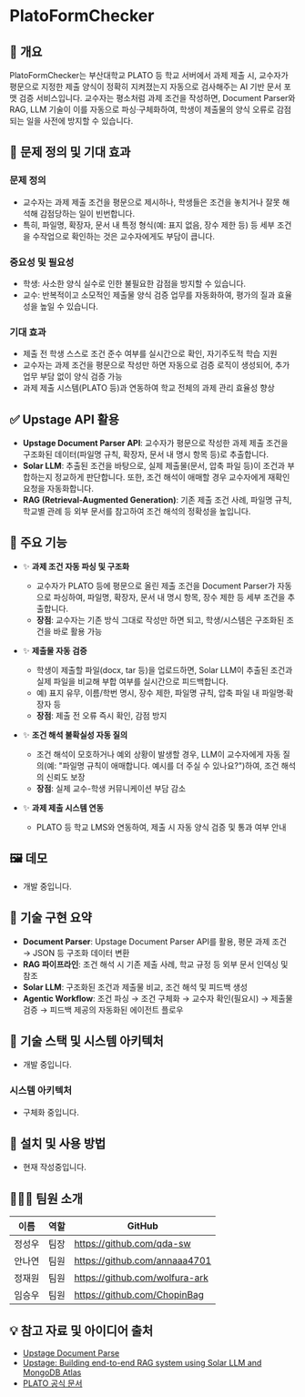 # PlatoFormChecker

## 📌 개요
PlatoFormChecker는 부산대학교 PLATO 등 학교 서버에서 과제 제출 시, 교수자가 평문으로 지정한 제출 양식이 정확히 지켜졌는지 자동으로 검사해주는 AI 기반 문서 포맷 검증 서비스입니다. 교수자는 평소처럼 과제 조건을 작성하면, Document Parser와 RAG, LLM 기술이 이를 자동으로 파싱·구체화하여, 학생이 제출물의 양식 오류로 감점되는 일을 사전에 방지할 수 있습니다.

## 🎯 문제 정의 및 기대 효과

### 문제 정의
- 교수자는 과제 제출 조건을 평문으로 제시하나, 학생들은 조건을 놓치거나 잘못 해석해 감점당하는 일이 빈번합니다.
- 특히, 파일명, 확장자, 문서 내 특정 형식(예: 표지 없음, 장수 제한 등) 등 세부 조건을 수작업으로 확인하는 것은 교수자에게도 부담이 큽니다.

### 중요성 및 필요성
- 학생: 사소한 양식 실수로 인한 불필요한 감점을 방지할 수 있습니다.
- 교수: 반복적이고 소모적인 제출물 양식 검증 업무를 자동화하여, 평가의 질과 효율성을 높일 수 있습니다.

### 기대 효과
- 제출 전 학생 스스로 조건 준수 여부를 실시간으로 확인, 자기주도적 학습 지원
- 교수자는 과제 조건을 평문으로 작성만 하면 자동으로 검증 로직이 생성되어, 추가 업무 부담 없이 양식 검증 가능
- 과제 제출 시스템(PLATO 등)과 연동하여 학교 전체의 과제 관리 효율성 향상

## ✅ Upstage API 활용

- **Upstage Document Parser API**: 교수자가 평문으로 작성한 과제 제출 조건을 구조화된 데이터(파일명 규칙, 확장자, 문서 내 명시 항목 등)로 추출합니다.
- **Solar LLM**: 추출된 조건을 바탕으로, 실제 제출물(문서, 압축 파일 등)이 조건과 부합하는지 정교하게 판단합니다. 또한, 조건 해석이 애매할 경우 교수자에게 재확인 요청을 자동화합니다.
- **RAG (Retrieval-Augmented Generation)**: 기존 제출 조건 사례, 파일명 규칙, 학교별 관례 등 외부 문서를 참고하여 조건 해석의 정확성을 높입니다.

## 🚀 주요 기능

- ✨ **과제 조건 자동 파싱 및 구조화**
  - 교수자가 PLATO 등에 평문으로 올린 제출 조건을 Document Parser가 자동으로 파싱하여, 파일명, 확장자, 문서 내 명시 항목, 장수 제한 등 세부 조건을 추출합니다.
  - **장점**: 교수자는 기존 방식 그대로 작성만 하면 되고, 학생/시스템은 구조화된 조건을 바로 활용 가능

- ✨ **제출물 자동 검증**
  - 학생이 제출할 파일(docx, tar 등)을 업로드하면, Solar LLM이 추출된 조건과 실제 파일을 비교해 부합 여부를 실시간으로 피드백합니다.
  - 예) 표지 유무, 이름/학번 명시, 장수 제한, 파일명 규칙, 압축 파일 내 파일명·확장자 등
  - **장점**: 제출 전 오류 즉시 확인, 감점 방지

- ✨ **조건 해석 불확실성 자동 질의**
  - 조건 해석이 모호하거나 예외 상황이 발생할 경우, LLM이 교수자에게 자동 질의(예: "파일명 규칙이 애매합니다. 예시를 더 주실 수 있나요?")하여, 조건 해석의 신뢰도 보장
  - **장점**: 실제 교수-학생 커뮤니케이션 부담 감소

- ✨ **과제 제출 시스템 연동**
  - PLATO 등 학교 LMS와 연동하여, 제출 시 자동 양식 검증 및 통과 여부 안내

## 🖼️ 데모
- 개발 중입니다.

## 🔬 기술 구현 요약

- **Document Parser**: Upstage Document Parser API를 활용, 평문 과제 조건 → JSON 등 구조화 데이터 변환
- **RAG 파이프라인**: 조건 해석 시 기존 제출 사례, 학교 규정 등 외부 문서 인덱싱 및 참조
- **Solar LLM**: 구조화된 조건과 제출물 비교, 조건 해석 및 피드백 생성
- **Agentic Workflow**: 조건 파싱 → 조건 구체화 → 교수자 확인(필요시) → 제출물 검증 → 피드백 제공의 자동화된 에이전트 플로우

## 🧰 기술 스택 및 시스템 아키텍처

- 개발 중입니다.

### 시스템 아키텍처
- 구체화 중입니다.

## 🔧 설치 및 사용 방법
- 현재 작성중입니다.

## 🧑‍🤝‍🧑 팀원 소개

| 이름    | 역할     | GitHub                                      |
|--------|---------|---------------------------------------------|
| 정성우   |   팀장   | https://github.com/qda-sw    |
| 안나연   |   팀원   | https://github.com/annaaa4701  |
| 정재원   |   팀원   | https://github.com/wolfura-ark  |
| 임승우   |   팀원   | https://github.com/ChopinBag  |

## 💡 참고 자료 및 아이디어 출처

* [Upstage Document Parse](https://www.upstage.ai/products/document-parse)
* [Upstage: Building end-to-end RAG system using Solar LLM and MongoDB Atlas](https://www.upstage.ai/blog/en/building-rag-system-using-solar-llm-and-mongodb-atlas)
* [PLATO 공식 문서](https://plato.pusan.ac.kr)
